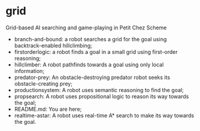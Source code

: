 # grid
Grid-based AI searching and game-playing in Petit Chez Scheme

- branch-and-bound: a robot searches a grid for the goal using backtrack-enabled hillclimbing;
- firstorderlogic: a robot finds a goal in a small grid using first-order reasoning;
- hillclimber: A robot pathfinds towards a goal using only local information;
- predator-prey: An obstacle-destroying predator robot seeks its obstacle-creating prey;
- productionsystem: A robot uses semantic reasoning to find the goal;
- propsearch: A robot uses propositional logic to reason its way towards the goal;
- README.md: You are here;
- realtime-astar: A robot uses real-time A* search to make its way towards the goal.
